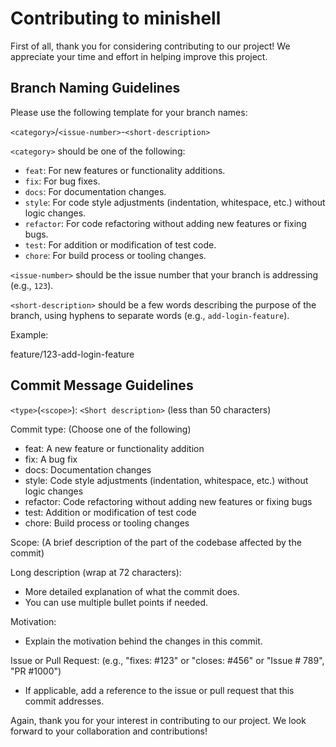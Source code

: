 # Contributing to minishell

First of all, thank you for considering contributing to our project! We appreciate your time and effort in helping improve this project.

<!-- ## Code of Conduct

By participating in this project, you are expected to uphold our [Code of Conduct](CODE_OF_CONDUCT.md).

## How to Contribute

### Reporting Issues

- Please search the existing issues before creating a new one to avoid duplicates.
- Use a clear and descriptive title for the issue.
- Describe the problem and include as much relevant information as possible.

### Submitting Pull Requests

1. Fork the repository.
2. Create a new branch following our branch naming guidelines (see below).
3. Make your changes and commit following our commit message guidelines (see below).
4. Push your changes to the new branch.
5. Create a pull request and provide a clear description of your changes. -->

## Branch Naming Guidelines

Please use the following template for your branch names:

`<category>`/`<issue-number>`-`<short-description>`

`<category>` should be one of the following:
- `feat`: For new features or functionality additions.
- `fix`: For bug fixes.
- `docs`: For documentation changes.
- `style`: For code style adjustments (indentation, whitespace, etc.) without logic changes.
- `refactor`: For code refactoring without adding new features or fixing bugs.
- `test`: For addition or modification of test code.
- `chore`: For build process or tooling changes.

`<issue-number>` should be the issue number that your branch is addressing (e.g., `123`).

`<short-description>` should be a few words describing the purpose of the branch, using hyphens to separate words (e.g., `add-login-feature`).

Example:

feature/123-add-login-feature

## Commit Message Guidelines

`<type>`(`<scope>`): `<Short description>` (less than 50 characters)

Commit type: (Choose one of the following)
  - feat: A new feature or functionality addition
  - fix: A bug fix
  - docs: Documentation changes
  - style: Code style adjustments (indentation, whitespace, etc.) without logic changes
  - refactor: Code refactoring without adding new features or fixing bugs
  - test: Addition or modification of test code
  - chore: Build process or tooling changes

Scope: (A brief description of the part of the codebase affected by the commit)

Long description (wrap at 72 characters):
- More detailed explanation of what the commit does.
- You can use multiple bullet points if needed.

Motivation:
- Explain the motivation behind the changes in this commit.

Issue or Pull Request: (e.g., "fixes: #123" or "closes: #456" or "Issue # 789", "PR #1000")
- If applicable, add a reference to the issue or pull request that this commit addresses.

Again, thank you for your interest in contributing to our project. We look forward to your collaboration and contributions!


